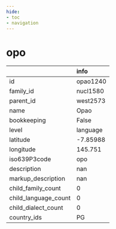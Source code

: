 ```yaml
---
hide:
- toc
- navigation
---
```

# opo
|                      | info     |
|:---------------------|:---------|
| id                   | opao1240 |
| family_id            | nucl1580 |
| parent_id            | west2573 |
| name                 | Opao     |
| bookkeeping          | False    |
| level                | language |
| latitude             | -7.85988 |
| longitude            | 145.751  |
| iso639P3code         | opo      |
| description          | nan      |
| markup_description   | nan      |
| child_family_count   | 0        |
| child_language_count | 0        |
| child_dialect_count  | 0        |
| country_ids          | PG       |